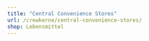 ```yaml
---
title: "Central Convenience Stores"
url: /crewkerne/central-convenience-stores/
shop: Lebensmittel
---
```

